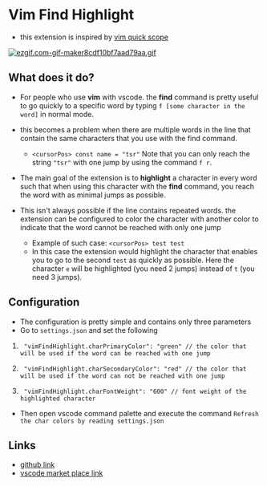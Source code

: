 # Vim Find Highlight

- this extension is inspired by [vim quick scope](https://github.com/unblevable/quick-scope)

[![ezgif.com-gif-maker8cdf10bf7aad79aa.gif](https://s7.gifyu.com/images/ezgif.com-gif-maker8cdf10bf7aad79aa.gif)](https://gifyu.com/image/SMhbp)

## What does it do?

- For people who use **vim** with vscode. the **find** command is pretty useful to go quickly to a specific word by typing `f [some character in the word]` in normal mode.

- this becomes a problem when there are multiple words in the line that contain the same characters that you use with the find command.

  - `<cursorPos> const name = "tsr"` Note that you can only reach the string `"tsr"` with one jump by using the command `f r`.

- The main goal of the extension is to **highlight** a character in every word such that when using this character with the **find** command, you reach the word with as minimal jumps as possible.

- This isn't always possible if the line contains repeated words. the extension can be configured to color the character with another color to indicate that the word cannot be reached with only one jump
  - Example of such case: `<cursorPos> test test`
  - In this case the extension would highlight the character that enables you to go to the second `test` as quickly as possible. Here the character `e` will be highlighted (you need 2 jumps) instead of `t` (you need 3 jumps).

## Configuration

- The configuration is pretty simple and contains only three parameters
- Go to `settings.json` and set the following

1. ` "vimFindHighlight.charPrimaryColor": "green" // the color that will be used if the word can be reached with one jump`

2. ` "vimFindHighlight.charSecondaryColor": "red" // the color that will be used if the word can not be reached with one jump`

3. ` "vimFindHighlight.charFontWeight": "600" // font weight of the highlighted character`

- Then open vscode command palette and execute the command `Refresh the char colors by reading settings.json`

## Links

- [github link](https://github.com/magdyamr542/vim-find-highlight)
- [vscode market place link](https://marketplace.visualstudio.com/items?itemName=AmrMetwally.vim-find-highlight)
